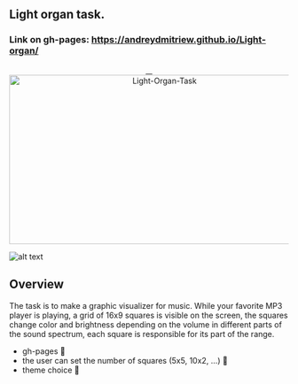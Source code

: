   ## Light organ task. 
 ### Link on gh-pages: https://andreydmitriew.github.io/Light-organ/
 <p align="center" >
<p align="center" >
   <a href="#">
    <img alt="Light-Organ-Task" src="https://i.ibb.co/y46RDXW/Light-Organ-Task.gif" width="544" height="306" />
 </a>
</p>


![alt text](https://github.com/AndreyDmitriew/Task/blob/master/markdownImg/LightOrganTaskImg.jpg)

## Overview 
 The task is to make a graphic visualizer for music. While your favorite MP3 player is playing, a grid of 16x9 squares is visible on the screen, the squares change color and brightness depending on the volume in different parts of the sound spectrum, each square is responsible for its part of the range.
 + gh-pages 📄
 + the user can set the number of squares (5x5, 10x2, …) 🧮
 + theme choice 🎨
